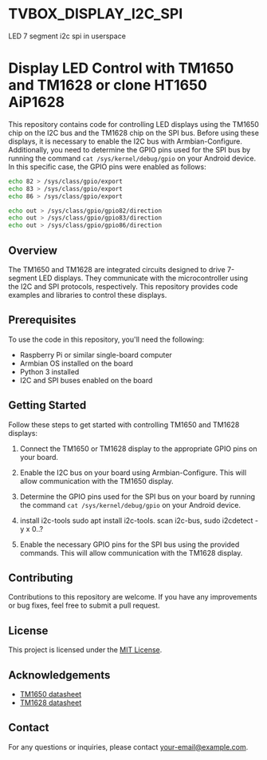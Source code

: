 # TVBOX_DISPLAY_I2C_SPI
LED 7 segment i2c spi in userspace

# Display LED Control with TM1650 and TM1628 or clone HT1650 AiP1628 

This repository contains code for controlling LED displays using the TM1650 chip on the I2C bus and the TM1628 chip on the SPI bus. Before using these displays, it is necessary to enable the I2C bus with Armbian-Configure. Additionally, you need to determine the GPIO pins used for the SPI bus by running the command `cat /sys/kernel/debug/gpio` on your Android device. In this specific case, the GPIO pins were enabled as follows:

```bash
echo 82 > /sys/class/gpio/export
echo 83 > /sys/class/gpio/export
echo 86 > /sys/class/gpio/export

echo out > /sys/class/gpio/gpio82/direction
echo out > /sys/class/gpio/gpio83/direction
echo out > /sys/class/gpio/gpio86/direction
```

## Overview

The TM1650 and TM1628 are integrated circuits designed to drive 7-segment LED displays. They communicate with the microcontroller using the I2C and SPI protocols, respectively. This repository provides code examples and libraries to control these displays.

## Prerequisites

To use the code in this repository, you'll need the following:

- Raspberry Pi or similar single-board computer
- Armbian OS installed on the board
- Python 3 installed
- I2C and SPI buses enabled on the board

## Getting Started

Follow these steps to get started with controlling TM1650 and TM1628 displays:

1. Connect the TM1650 or TM1628 display to the appropriate GPIO pins on your board.

2. Enable the I2C bus on your board using Armbian-Configure. This will allow communication with the TM1650 display.

3. Determine the GPIO pins used for the SPI bus on your board by running the command `cat /sys/kernel/debug/gpio` on your Android device.

4. install i2c-tools sudo apt install i2c-tools. scan i2c-bus,  sudo i2cdetect -y x 0..?

5. Enable the necessary GPIO pins for the SPI bus using the provided commands. This will allow communication with the TM1628 display.

## Contributing

Contributions to this repository are welcome. If you have any improvements or bug fixes, feel free to submit a pull request.

## License

This project is licensed under the [MIT License](LICENSE).

## Acknowledgements

- [TM1650 datasheet](http://www.datasheetcafe.com/tm1650-datasheet-led-controller/)
- [TM1628 datasheet](https://datasheetspdf.com/datasheet/TM1628.html)

## Contact

For any questions or inquiries, please contact [your-email@example.com](mailto:your-email@example.com).
